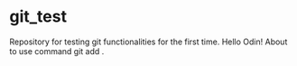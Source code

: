 # git_test
Repository for testing git functionalities for the first time.
Hello Odin! About to use command git add .